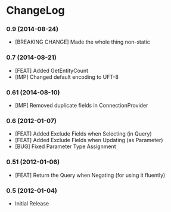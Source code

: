# ChangeLog
### 0.9 (2014-08-24)
 - [BREAKING CHANGE] Made the whole thing non-static
### 0.7 (2014-08-21)
 - [FEAT] Added GetEntityCount
 - [IMP] Changed default encoding to UFT-8
### 0.61 (2014-08-10)
 - [IMP] Removed duplicate fields in ConnectionProvider
### 0.6 (2012-01-07)
 - [FEAT] Added Exclude Fields when Selecting (in Query)
 - [FEAT] Added Exclude Fields when Updating (as Parameter)
 - [BUG] Fixed Parameter Type Assignment
### 0.51 (2012-01-06)
 - [FEAT] Return the Query when Negating (for using it fluently)
### 0.5 (2012-01-04)
 - Initial Release
 